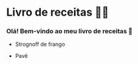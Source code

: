 # Livro de receitas :man_cook:

### Olá! Bem-vindo ao meu livro de receitas :wave:

- Strognoff de frango

* Pavê
